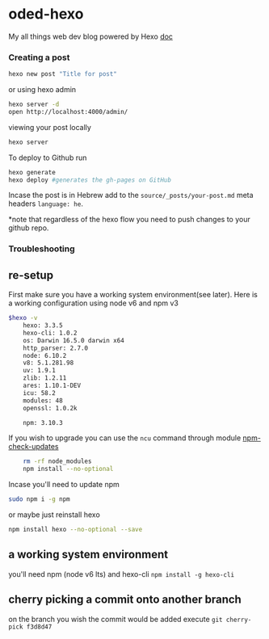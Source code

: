 # oded-hexo
My all things web dev blog powered by Hexo
[doc](https://hexo.io/docs/writing.html)

### Creating a post

```bash
hexo new post "Title for post"
```

or using hexo admin

```bash
hexo server -d
open http://localhost:4000/admin/
```

viewing your post locally
```bash
hexo server
```

To deploy to Github run
```bash
hexo generate
hexo deploy #generates the gh-pages on GitHub
```

Incase the post is in Hebrew add to the `source/_posts/your-post.md` meta headers `language: he`.

*note that regardless of the hexo flow you need to push changes to your github repo.


### Troubleshooting

## re-setup
First make sure you have a working system environment(see later).
Here is a working configuration using node v6 and npm v3
```bash
$hexo -v
	hexo: 3.3.5
	hexo-cli: 1.0.2
	os: Darwin 16.5.0 darwin x64
	http_parser: 2.7.0
	node: 6.10.2
	v8: 5.1.281.98
	uv: 1.9.1
	zlib: 1.2.11
	ares: 1.10.1-DEV
	icu: 58.2
	modules: 48
	openssl: 1.0.2k

	npm: 3.10.3
```

If you wish to upgrade you can use the ``ncu`` command through module [npm-check-updates](https://www.npmjs.com/package/npm-check-updates)

```bash
	rm -rf node_modules
	npm install --no-optional 

```

Incase you'll need to update npm
```bash
sudo npm i -g npm
```

or maybe just reinstall hexo
```bash
npm install hexo --no-optional --save
```

## a working system environment

you'll need npm (node v6 lts) and hexo-cli `npm install -g hexo-cli`

## cherry picking a commit onto another branch
on the branch you wish the commit would be added execute `git cherry-pick f3d8d47`



